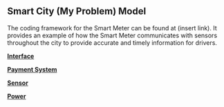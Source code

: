 ## Smart City (My Problem) Model

The coding framework for the Smart Meter can be found at (insert link). It provides an example of how the Smart Meter communicates with sensors throughout the city to provide accurate and timely information for drivers.

[**Interface**](code/SmartMeterInterface.py)

[**Payment System**](code/PaymentSystem.py)

[**Sensor**](code/Sensor.py)

[**Power**](code/Power.py)